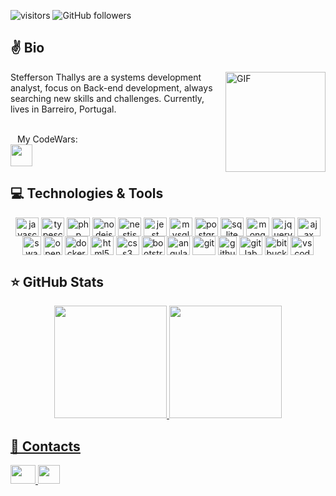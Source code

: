 ![visitors](https://visitor-badge.glitch.me/badge?page_id=maphstay.visitor-badge)
![GitHub followers](https://img.shields.io/github/followers/maphstay?style=social)

## ✌️ Bio

<img align="right" alt="GIF" height="160px" src="https://i2.wp.com/inspi.com.br/wp-content/uploads/2016/04/trabalhar-em-casa-jim.gif?ssl=1" />

Stefferson Thallys are a systems development analyst, focus on Back-end development, always searching new skills and challenges. Currently, lives in Barreiro, Portugal.

<br/>
&ensp;&nbsp;My CodeWars:<br/>
<img src="https://www.codewars.com/users/maphstay/badges/large" height="35"/>

## 💻 Technologies & Tools

<div style="display: inline_block" align="center">
 <img align="center" alt="javascript" height="30" width="37" src="https://cdn.jsdelivr.net/gh/devicons/devicon/icons/javascript/javascript-original.svg" />
 <img align="center" alt="typescript" height="30" width="37" src="https://cdn.jsdelivr.net/gh/devicons/devicon/icons/typescript/typescript-original.svg" />
 <img align="center" alt="php" height="30" width="37" src="https://cdn.jsdelivr.net/gh/devicons/devicon/icons/php/php-original.svg" />
 <img align="center" alt="nodejs" height="30" width="37" src="https://cdn.jsdelivr.net/gh/devicons/devicon/icons/nodejs/nodejs-original.svg" />
 <img align="center" alt="nestjs" height="30" width="37" src="https://d33wubrfki0l68.cloudfront.net/e937e774cbbe23635999615ad5d7732decad182a/26072/logo-small.ede75a6b.svg" />
 <img align="center" alt="jest" height="30" width="37" src="https://iconape.com/wp-content/files/dx/352988/png/jest-logo.png" />
 <img align="center" alt="mysql" height="30" width="37" src="https://cdn.jsdelivr.net/gh/devicons/devicon/icons/mysql/mysql-original.svg" />
 <img align="center" alt="postgresql" height="30" width="37" src="https://cdn.jsdelivr.net/gh/devicons/devicon/icons/postgresql/postgresql-original.svg" />
 <img align="center" alt="sqlite" height="30" width="37" src="https://upload.wikimedia.org/wikipedia/commons/thumb/3/38/SQLite370.svg/300px-SQLite370.svg.png" />
 <img align="center" alt="mongodb" height="30" width="37" src="https://cdn.jsdelivr.net/gh/devicons/devicon/icons/mongodb/mongodb-original.svg" />
 <img align="center" alt="jquery" height="30" width="37" src="https://cdn.jsdelivr.net/gh/devicons/devicon/icons/jquery/jquery-original.svg" />
 <img align="center" alt="ajax" height="30" width="37" src="https://upload.wikimedia.org/wikipedia/commons/thumb/a/a1/AJAX_logo_by_gengns.svg/398px-AJAX_logo_by_gengns.svg.png" />
 <img align="center" alt="swagger" height="30" width="30" src="https://seeklogo.com/images/S/swagger-logo-A49F73BAF4-seeklogo.com.png" />
 <img align="center" alt="openapi" height="30" width="30" src="https://crop-pal.org/oas3/static/img/OpenAPI-wt-opt.svg" />
 <img align="center" alt="docker" height="30" width="37" src="https://cdn.jsdelivr.net/gh/devicons/devicon/icons/docker/docker-original.svg" />
  <img align="center" alt="html5" height="30" width="37" src="https://cdn.jsdelivr.net/gh/devicons/devicon/icons/html5/html5-original.svg" />
 <img align="center" alt="css3" height="30" width="37" src="https://cdn.jsdelivr.net/gh/devicons/devicon/icons/css3/css3-original.svg" />
 <img align="center" alt="bootstrap" height="30" width="37" src="https://cdn.jsdelivr.net/gh/devicons/devicon/icons/bootstrap/bootstrap-original.svg" />
 <img align="center" alt="angularjs" height="30" width="37" src="https://cdn.jsdelivr.net/gh/devicons/devicon/icons/angularjs/angularjs-original.svg" />
 <img align="center" alt="git" height="30" width="37" src="https://cdn.jsdelivr.net/gh/devicons/devicon/icons/git/git-original.svg" />
 <img align="center" alt="github" height="30" width="30" src="https://www.tshirtgeek.com.br/wp-content/uploads/2021/06/tid011.jpg" />
 <img align="center" alt="gitlab" height="30" width="37" src="https://cdn.jsdelivr.net/gh/devicons/devicon/icons/gitlab/gitlab-original.svg" />
 <img align="center" alt="bitbucket" height="30" width="37" src="https://cdn.jsdelivr.net/gh/devicons/devicon/icons/bitbucket/bitbucket-original.svg" />
 <img align="center" alt="vscode" height="30" width="37" src="https://cdn.jsdelivr.net/gh/devicons/devicon/icons/vscode/vscode-original.svg" />
  </div>

## ⭐ GitHub Stats

<div align = "center">
  <a href="https://github.com/maphstay">
  <img height = "180em" src = "https://github-readme-stats.vercel.app/api?username=maphstay&show_icons=true&theme=tokyonight&include_all_commits=true&count_private=true" />
  <img height="180em" src = "https://github-readme-stats.vercel.app/api/top-langs/?username=maphstay&layout=compact&langs_count=8&theme=tokyonight">
</div>

## 🎯 Contacts 
<!-- 
[![LinkedIn](https://img.shields.io/badge/linkedin-%230077B5.svg?&style=for-the-badge&logo=linkedin&logoColor=white)](https://www.linkedin.com/in/stefferson-thallys-6309851a2/) -->
<div>
 <a href="https://www.linkedin.com/in/stefferson-thallys-6309851a2/"> <img height="30" width="40" src="https://cdn.jsdelivr.net/gh/devicons/devicon/icons/linkedin/linkedin-original.svg"> </a>
 <a href="mailto:steffersonthallys@gmail.com"> <img height="30" width="35" src="https://upload.wikimedia.org/wikipedia/commons/thumb/7/7e/Gmail_icon_%282020%29.svg/2560px-Gmail_icon_%282020%29.svg.png"> </ a>
</div>
